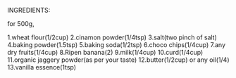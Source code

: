 INGREDIENTS:

for 500g,

1.wheat flour(1/2cup)
2.cinamon powder(1/4tsp)
3.salt(two pinch of salt)
4.baking powder(1.5tsp)
5.baking soda(1/2tsp)
6.choco chips(1/4cup)
7.any dry fruits(1/4cup)
8.Ripen banana(2)
9.milk(1/4cup)
10.curd(1/4cup)
11.organic jaggery powder(as per your taste)
12.butter(1/2cup) or any oil(1/4)
13.vanilla essence(1tsp)



